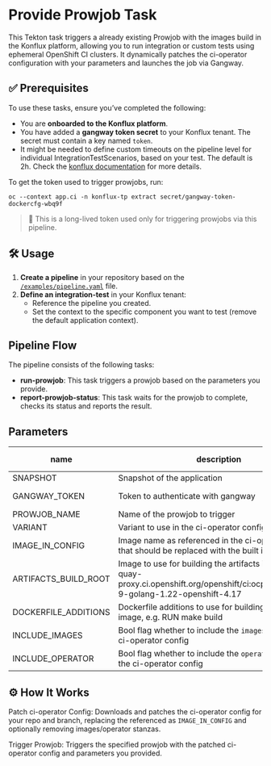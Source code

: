 # Provide Prowjob Task
This Tekton task triggers a already existing Prowjob with the images build in the Konflux platform, allowing you to run integration or custom tests using ephemeral OpenShift CI clusters. It dynamically patches the ci-operator configuration with your parameters and launches the job via Gangway.

## ✅ Prerequisites
To use these tasks, ensure you’ve completed the following:
- You are **onboarded to the Konflux platform**.
- You have added a **gangway token secret** to your Konflux tenant. The secret must contain a key named `token`.
- It might be needed to define custom timeouts on the pipeline level for individual IntegrationTestScenarios, based on your test. The default is 2h. Check the [konflux documentation](https://konflux-ci.dev/docs/testing/integration/editing/) for more details.

To get the token used to trigger prowjobs, run:
```
oc --context app.ci -n konflux-tp extract secret/gangway-token-dockercfg-wbq9f
```
> 🔑 This is a long-lived token used only for triggering prowjobs via this pipeline.

## 🛠️ Usage
1. **Create a pipeline** in your repository based on the [`/examples/pipeline.yaml`](/examples/provide-prowjob/pipeline.yaml) file.
2. **Define an integration-test** in your Konflux tenant:
    - Reference the pipeline you created.
    - Set the context to the specific component you want to test (remove the default application context).

## Pipeline Flow
The pipeline consists of the following tasks:
- **run-prowjob**: This task triggers a prowjob based on the parameters you provide.
- **report-prowjob-status**: This task waits for the prowjob to complete, checks its status and reports the result.

## Parameters
| name | description | default value | required |
|------|-------------|----------------|----------|
| SNAPSHOT | Snapshot of the application |  | true |
| GANGWAY_TOKEN | Token to authenticate with gangway | gangway-token | false |
| PROWJOB_NAME | Name of the prowjob to trigger |  | true |
| VARIANT | Variant to use in the ci-operator config, e.g. ocp418 |  | false |
| IMAGE_IN_CONFIG | Image name as referenced in the ci-operator config that should be replaced with the built image |  | true |
| ARTIFACTS_BUILD_ROOT | Image to use for building the artifacts image, e.g. quay-proxy.ci.openshift.org/openshift/ci:ocp_builder_rhel-9-golang-1.22-openshift-4.17 |  | true |
| DOCKERFILE_ADDITIONS | Dockerfile additions to use for building the artifacts image, e.g. RUN make build |  | true |
| INCLUDE_IMAGES | Bool flag whether to include the `images` stanza in the ci-operator config | 0 | false |
| INCLUDE_OPERATOR | Bool flag whether to include the `operator` stanza in the ci-operator config | 0 | false |

## ⚙️ How It Works
Patch ci-operator Config:
Downloads and patches the ci-operator config for your repo and branch, replacing the referenced as `IMAGE_IN_CONFIG` and optionally removing images/operator stanzas.

Trigger Prowjob:
Triggers the specified prowjob with the patched ci-operator config and parameters you provided.